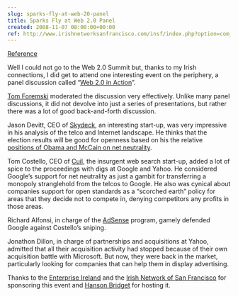 ```yaml
---  
slug: sparks-fly-at-web-20-panel
title: Sparks Fly at Web 2.0 Panel
created: 2008-11-07 08:00:00+00:00
ref: http://www.irishnetworksanfrancisco.com/insf/index.php?option=com_content&task=view&id=38&Itemid=38
---  
```

[Reference](http://www.irishnetworksanfrancisco.com/insf/index.php?option=com_content&task=view&id=38&Itemid=38)
 
Well I could not go to the Web 2.0 Summit but, thanks to my Irish connections, I did get to attend one interesting event on the periphery, a panel discussion called “[Web 2.0 in Action](http://www.irishnetworksanfrancisco.com/insf/index.php?option=com_content&task=view&id=38&Itemid=38)”.

[Tom Foremski](http://www.siliconvalleywatcher.com/) moderated the discussion very effectively.  Unlike many panel discussions, it did not devolve into just a series of presentations, but rather there was a lot of good back-and-forth discussion.

Jason Devitt, CEO of [Skydeck](http://skydeck.com/), an interesting start-up, was very impressive in his analysis of the telco and Internet landscape.  He thinks that the election results will be good for openness based on his the relative [positions of Obama and McCain on net neutrality](http://www.popularmechanics.com/technology/industry/4286547.html).

Tom Costello, CEO of [Cuil](https://web.archive.org/web/20100914095441/http://www.cuil.com/), the insurgent web search start-up, added a lot of spice to the proceedings with digs at Google and Yahoo.  He considered Google’s support for net neutrality as just a gambit for transferring a monopoly stranglehold from the telcos to Google.  He also was cynical about companies support for open standards as a “scorched earth” policy for areas that they decide not to compete in, denying competitors any profits in those areas.

Richard Alfonsi, in charge of the [AdSense](http://www.google.com/adsense/) program, gamely defended Google against Costello’s sniping.

Jonathon Dillon, in charge of partnerships and acquisitions at Yahoo, admitted that all their acquisition activity had stopped because of their own acquisition battle with Microsoft.  But now, they were back in the market, particularly looking for companies that can help them in display advertising.

Thanks to the [Enterprise Ireland](http://enterprise-ireland.blogspot.com/) and the [Irish Network of San Francisco](http://www.irishnetworksanfrancisco.com/) for sponsoring this event and [Hanson Bridget](http://www.hansonbridgett.com/) for hosting it.


